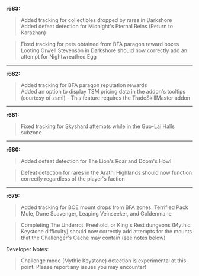**r683:**

> Added tracking for collectibles dropped by rares in Darkshore
<br>Added defeat detection for Midnight's Eternal Reins (Return to Karazhan)

> Fixed tracking for pets obtained from BFA paragon reward boxes 
<br>Looting Orwell Stevenson in Darkshore should now correctly add an attempt for Nightwreathed Egg

-----

**r682:**

> Added tracking for BFA paragon reputation rewards
<br>Added an option to display TSM pricing data in the addon's tooltips (courtesy of zsml) - This feature requires the TradeSkillMaster addon

-----

**r681:**

> Fixed tracking for Skyshard attempts while in the Guo-Lai Halls subzone

-----

**r680:**

> Added defeat detection for The Lion's Roar and Doom's Howl

> Defeat detection for rares in the Arathi Highlands should now function correctly regardless of the player's faction

-----

**r679:**

> Added tracking for BOE mount drops from BFA zones: Terrified Pack Mule, Dune Scavenger, Leaping Veinseeker, and Goldenmane

> Completing The Underrot, Freehold, or King's Rest dungeons (Mythic Keystone difficulty) should now correctly add attempts for the mounts that the Challenger's Cache may contain (see notes below)

Developer Notes:
> Challenge mode (Mythic Keystone) detection is experimental at this point. Please report any issues you may encounter!
